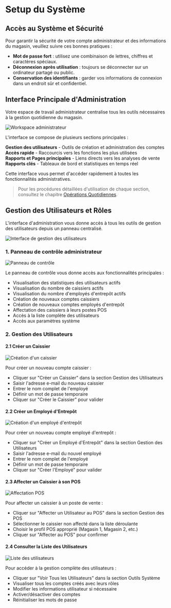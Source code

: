# Setup du Système

## Accès au Système et Sécurité

Pour garantir la sécurité de votre compte administrateur et des informations du magasin, veuillez suivre ces bonnes pratiques :

- **Mot de passe fort** : utilisez une combinaison de lettres, chiffres et caractères spéciaux.  
- **Déconnexion après utilisation** : toujours se déconnecter sur un ordinateur partagé ou public.  
- **Conservation des identifiants** : garder vos informations de connexion dans un endroit sûr et confidentiel.

## Interface Principale d'Administration

Votre espace de travail administrateur centralise tous les outils nécessaires à la gestion quotidienne du magasin.

![Workspace administrateur](../images/admin-workspace.png)

L'interface se compose de plusieurs sections principales :

**Gestion des utilisateurs** - Outils de création et administration des comptes  
**Accès rapide** - Raccourcis vers les fonctions les plus utilisées  
**Rapports et Pages principales** - Liens directs vers les analyses de vente  
**Rapports clés** - Tableaux de bord et statistiques en temps réel

Cette interface vous permet d'accéder rapidement à toutes les fonctionnalités administratives. 

> Pour les procédures détaillées d'utilisation de chaque section, consultez le chapitre [Opérations Quotidiennes](daily_ops.md).





## Gestion des Utilisateurs et Rôles

L'interface d'administration vous donne accès à tous les outils de gestion des utilisateurs depuis un panneau centralisé.

![Interface de gestion des utilisateurs](../images/admin-workspace-annotated.PNG)

### 1. Panneau de contrôle administrateur
![Panneau de contrôle](../images/admin-panel-detail.png)

Le panneau de contrôle vous donne accès aux fonctionnalités principales :

- Visualisation des statistiques des utilisateurs actifs
- Visualisation du nombre de caissiers actifs  
- Visualisation du nombre d'employés d'entrepôt actifs
- Création de nouveaux comptes caissiers
- Création de nouveaux comptes employés d'entrepôt
- Affectation des caissiers à leurs postes POS
- Accès à la liste complète des utilisateurs
- Accès aux paramètres système


### 2. Gestion des Utilisateurs

#### 2.1 Créer un Caissier
![Création d'un caissier](../images/create-cashier.png)

Pour créer un nouveau compte caissier :

- Cliquer sur "Créer un Caissier" dans la section Gestion des Utilisateurs
- Saisir l'adresse e-mail du nouveau caissier
- Entrer le nom complet de l'employé
- Définir un mot de passe temporaire
- Cliquer sur "Créer le Caissier" pour valider



#### 2.2 Créer un Employé d'Entrepôt
![Création d'un employé d'entrepôt](../images/create-warehouse-worker.png)

Pour créer un nouveau compte employé d'entrepôt :

- Cliquer sur "Créer un Employé d'Entrepôt" dans la section Gestion des Utilisateurs
- Saisir l'adresse e-mail du nouvel employé
- Entrer le nom complet de l'employé
- Définir un mot de passe temporaire
- Cliquer sur "Créer l'Employé" pour valider



#### 2.3 Affecter un Caissier à son POS
![Affectation POS](../images/assign-pos.png)

Pour affecter un caissier à un poste de vente :

- Cliquer sur "Affecter un Utilisateur au POS" dans la section Gestion des POS
- Sélectionner le caissier non affecté dans la liste déroulante
- Choisir le profil POS approprié (Magasin 1, Magasin 2, etc.)
- Cliquer sur "Affecter au POS" pour confirmer



#### 2.4 Consulter la Liste des Utilisateurs
![Liste des utilisateurs](../images/users-list.png)

Pour accéder à la gestion complète des utilisateurs :

- Cliquer sur "Voir Tous les Utilisateurs" dans la section Outils Système
- Visualiser tous les comptes créés avec leurs rôles
- Modifier les informations utilisateur si nécessaire
- Activer/désactiver des comptes
- Réinitialiser les mots de passe

